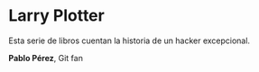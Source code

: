 # Larry Plotter

Esta serie de libros cuentan la historia de un hacker excepcional.


**Pablo Pérez**, Git fan
